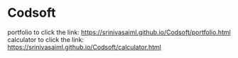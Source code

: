 # Codsoft
portfolio to click the link: https://srinivasaiml.github.io/Codsoft/portfolio.html                         
calculator to click the link: https://srinivasaiml.github.io/Codsoft/calculator.html
